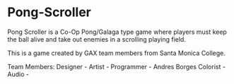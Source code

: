 # Pong-Scroller
Pong Scroller is a Co-Op Pong/Galaga type game where players must keep the ball alive and take out enemies in a scrolling playing field.

This is a game created by GAX team members from Santa Monica College.

Team Members:
  Designer -
  Artist -
  Programmer - Andres Borges
  Colorist -
  Audio -
